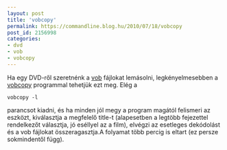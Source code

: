 ```yaml
---
layout: post
title: 'vobcopy'
permalink: https://commandline.blog.hu/2010/07/18/vobcopy
post_id: 2156998
categories: 
- dvd
- vob
- vobcopy
---
```


Ha egy DVD-ről szeretnénk a 
[vob](http://en.wikipedia.org/wiki/VOB) fájlokat lemásolni, legkényelmesebben a 
[vobcopy](http://vobcopy.org/) programmal tehetjük ezt meg. 
Elég a 
```
vobcopy -l
``` 
parancsot kiadni, és ha minden jól megy a program magától felismeri az eszközt, kiválasztja a megfelelő title-t (alapesetben a legtöbb fejezettel rendelkezőt választja, jó eséllyel az a film), elvégzi az esetleges dekódolást és a vob fájlokat összeragasztja.A folyamat több percig is eltart (ez persze sokmindentől függ).